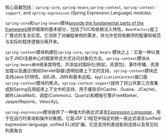 核心容器包括：`spring-core`, `spring-beans`,`spring-context`, `spring-context-support`, and `spring-expression` \(Spring Expression Language\) modules.

`spring-core`和`spring-beans`模块[provide the fundamental parts of the framework](https://docs.spring.io/spring/docs/4.3.20.RELEASE/spring-framework-reference/htmlsingle/#beans-introduction)提供框架的基本部分，包括了IOC和依赖注入特性。`BeanFactory`是工厂模式的复杂实现。它消除了对编程单例的需求，并允许您将依赖项的配置和规范与实际的程序逻辑分离开来。

`spring-context`模块构建在`spring-core`, `spring-beans` 模块之上：它是一种以类似于JNDI注册中心的框架样式方式访问对象的方法。`spring-context`模块从`spring-beans模块`继承其特性，并添加对国际化\(例如，资源包\)、事件传播、资源加载以及通过\(例如Servlet容器\)透明创建上下文的支持。`spring-context`模块还支持Java EE特性，如EJB、JMX和基本远程。`ApplicationContext`接口是`spring-context`模块的焦点。`spring-context-support`提供了将公共第三方库集成到Spring应用程序上下文中的支持，用于缓存\(EhCache、Guava、JCache\)、邮件\(JavaMail\)、调度\(CommonJ、Quartz\)和模板引擎\(FreeMarker、JasperReports、Velocity\)。

`spring-expression`模块提供了一种强大的表达式语言[_Expression Language_](https://docs.spring.io/spring/docs/4.3.20.RELEASE/spring-framework-reference/htmlsingle/#expressions)，用于在运行时查询和操作对象图。它是JSP 2.1规范中指定的统一表达式语言\(unified expression language, unified EL\)的扩展。它还支持列表投影和选择以及常见的列表聚合



